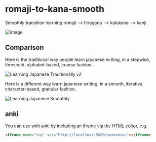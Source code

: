 # romaji-to-kana-smooth

Smoothly transition learning romaji ⟶ hiragana ⟶ katakana ⟶ kanji.

![image](https://user-images.githubusercontent.com/2068912/74113470-2bf6f980-4b59-11ea-88e9-af0955ea471b.png)

## Comparison

Here is the traditional way people learn japanese writing, in a stepwise, threshold, alphabet-based, coarse fashion.

![Learning Japanese Traditionally v2](https://user-images.githubusercontent.com/2068912/74687363-0e451800-5189-11ea-8df4-3058be711c0e.png)

Here is a different way learn japanese writing, in a smooth, iterative, character-based, granular fashion.

![Learning Japanese Smoothly](https://user-images.githubusercontent.com/2068912/74687987-e8207780-518a-11ea-929a-96b047d8d512.png)

## anki

You can use with anki by including an iframe via the HTML editor, e.g.

```html
<iframe name="top" src="http://localhost:5000/sumimasen"></iframe>
```
